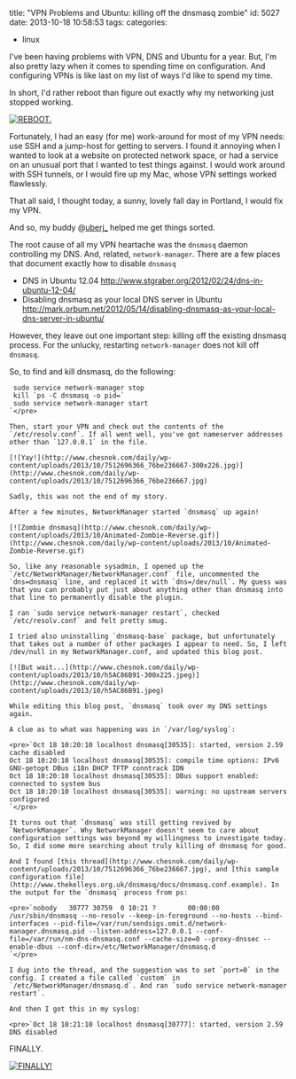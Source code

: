 title: "VPN Problems and Ubuntu: killing off the dnsmasq zombie"
id: 5027
date: 2013-10-18 10:58:53
tags: 
categories: 
- linux

I've been having problems with VPN, DNS and Ubuntu for a year. But, I'm also pretty lazy when it comes to spending time on configuration. And configuring VPNs is like last on my list of ways I'd like to spend my time.

In short, I'd rather reboot than figure out exactly why my networking just stopped working.

[![REBOOT.](http://www.chesnok.com/daily/wp-content/uploads/2013/10/TurningitOffandOnAgain1.jpg)](http://www.chesnok.com/daily/wp-content/uploads/2013/10/TurningitOffandOnAgain1.jpg)

Fortunately, I had an easy (for me) work-around for most of my VPN needs: use SSH and a jump-host for getting to servers. I found it annoying when I wanted to look at a website on protected network space, or had a service on an unusual port that I wanted to test things against. I would work around with SSH tunnels, or I would fire up my Mac, whose VPN settings worked flawlessly.

That all said, I thought today, a sunny, lovely fall day in Portland, I would fix my VPN.

And so, my buddy @[uberj_](http://twitter.com/uberj_) helped me get things sorted.

The root cause of all my VPN heartache was the `dnsmasq` daemon controlling my DNS. And, related, `network-manager`. There are a few places that document exactly how to disable `dnsmasq`

*   DNS in Ubuntu 12.04 http://www.stgraber.org/2012/02/24/dns-in-ubuntu-12-04/
*   Disabling dnsmasq as your local DNS server in Ubuntu http://mark.orbum.net/2012/05/14/disabling-dnsmasq-as-your-local-dns-server-in-ubuntu/

However, they leave out one important step: killing off the existing dnsmasq process. For the unlucky, restarting `network-manager` does not kill off `dnsmasq`.

So, to find and kill dnsmasq, do the following:

     sudo service network-manager stop
     kill `ps -C dnsmasq -o pid=`
     sudo service network-manager start
    `</pre>

    Then, start your VPN and check out the contents of the `/etc/resolv.conf`. If all went well, you've got nameserver addresses other than `127.0.0.1` in the file.

    [![Yay!](http://www.chesnok.com/daily/wp-content/uploads/2013/10/7512696366_76be236667-300x226.jpg)](http://www.chesnok.com/daily/wp-content/uploads/2013/10/7512696366_76be236667.jpg)

    Sadly, this was not the end of my story.

    After a few minutes, NetworkManager started `dnsmasq` up again!

    [![Zombie dnsmasq](http://www.chesnok.com/daily/wp-content/uploads/2013/10/Animated-Zombie-Reverse.gif)](http://www.chesnok.com/daily/wp-content/uploads/2013/10/Animated-Zombie-Reverse.gif)

    So, like any reasonable sysadmin, I opened up the `/etc/NetworkManager/NetworkManager.conf` file, uncommented the `dns=dnsmasq` line, and replaced it with `dns=/dev/null`. My guess was that you can probably put just about anything other than dnsmasq into that line to permanently disable the plugin.

    I ran `sudo service network-manager restart`, checked `/etc/resolv.conf` and felt pretty smug.

    I tried also uninstalling `dnsmasq-base` package, but unfortunately that takes out a number of other packages I appear to need. So, I left /dev/null in my NetworkManager.conf, and updated this blog post.

    [![But wait...](http://www.chesnok.com/daily/wp-content/uploads/2013/10/h5AC86B91-300x225.jpeg)](http://www.chesnok.com/daily/wp-content/uploads/2013/10/h5AC86B91.jpeg)

    While editing this blog post, `dnsmasq` took over my DNS settings again.

    A clue as to what was happening was in `/var/log/syslog`:

    <pre>`Oct 18 10:20:10 localhost dnsmasq[30535]: started, version 2.59 cache disabled
    Oct 18 10:20:10 localhost dnsmasq[30535]: compile time options: IPv6 GNU-getopt DBus i18n DHCP TFTP conntrack IDN
    Oct 18 10:20:10 localhost dnsmasq[30535]: DBus support enabled: connected to system bus
    Oct 18 10:20:10 localhost dnsmasq[30535]: warning: no upstream servers configured
    `</pre>

    It turns out that `dnsmasq` was still getting revived by `NetworkManager`. Why NetworkManager doesn't seem to care about configuration settings was beyond my willingness to investigate today. So, I did some more searching about truly killing of dnsmasq for good.

    And I found [this thread](http://www.chesnok.com/daily/wp-content/uploads/2013/10/7512696366_76be236667.jpg), and [this sample configuration file](http://www.thekelleys.org.uk/dnsmasq/docs/dnsmasq.conf.example). In the output for the `dnsmasq` process from ps:

    <pre>`nobody   30777 30759  0 10:21 ?        00:00:00 /usr/sbin/dnsmasq --no-resolv --keep-in-foreground --no-hosts --bind-interfaces --pid-file=/var/run/sendsigs.omit.d/network-manager.dnsmasq.pid --listen-address=127.0.0.1 --conf-file=/var/run/nm-dns-dnsmasq.conf --cache-size=0 --proxy-dnssec --enable-dbus --conf-dir=/etc/NetworkManager/dnsmasq.d
    `</pre>

    I dug into the thread, and the suggestion was to set `port=0` in the config. I created a file called `custom` in `/etc/NetworkManager/dnsmasq.d`. And ran `sudo service network-manager restart`.

    And then I got this in my syslog:

    <pre>`Oct 18 10:21:10 localhost dnsmasq[30777]: started, version 2.59 DNS disabled

FINALLY.

[![FINALLY!](http://www.chesnok.com/daily/wp-content/uploads/2013/10/yes-finally-pl-ffffff-252x300.jpeg)](http://www.chesnok.com/daily/wp-content/uploads/2013/10/yes-finally-pl-ffffff.jpeg)
